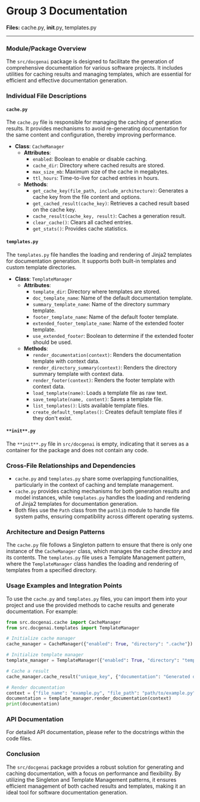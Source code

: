 # Group 3 Documentation

**Files:** cache.py, __init__.py, templates.py

---



### Module/Package Overview

The `src/docgenai` package is designed to facilitate the generation of comprehensive documentation for various software projects. It includes utilities for caching results and managing templates, which are essential for efficient and effective documentation generation.

### Individual File Descriptions

#### `cache.py`

The `cache.py` file is responsible for managing the caching of generation results. It provides mechanisms to avoid re-generating documentation for the same content and configuration, thereby improving performance.

- **Class**: `CacheManager`
  - **Attributes**:
    - `enabled`: Boolean to enable or disable caching.
    - `cache_dir`: Directory where cached results are stored.
    - `max_size_mb`: Maximum size of the cache in megabytes.
    - `ttl_hours`: Time-to-live for cached entries in hours.
  - **Methods**:
    - `get_cache_key(file_path, include_architecture)`: Generates a cache key from the file content and options.
    - `get_cached_result(cache_key)`: Retrieves a cached result based on the cache key.
    - `cache_result(cache_key, result)`: Caches a generation result.
    - `clear_cache()`: Clears all cached entries.
    - `get_stats()`: Provides cache statistics.

#### `templates.py`

The `templates.py` file handles the loading and rendering of Jinja2 templates for documentation generation. It supports both built-in templates and custom template directories.

- **Class**: `TemplateManager`
  - **Attributes**:
    - `template_dir`: Directory where templates are stored.
    - `doc_template_name`: Name of the default documentation template.
    - `summary_template_name`: Name of the directory summary template.
    - `footer_template_name`: Name of the default footer template.
    - `extended_footer_template_name`: Name of the extended footer template.
    - `use_extended_footer`: Boolean to determine if the extended footer should be used.
  - **Methods**:
    - `render_documentation(context)`: Renders the documentation template with context data.
    - `render_directory_summary(context)`: Renders the directory summary template with context data.
    - `render_footer(context)`: Renders the footer template with context data.
    - `load_template(name)`: Loads a template file as raw text.
    - `save_template(name, content)`: Saves a template file.
    - `list_templates()`: Lists available template files.
    - `create_default_templates()`: Creates default template files if they don't exist.

#### `**init**.py`

The `**init**.py` file in `src/docgenai` is empty, indicating that it serves as a container for the package and does not contain any code.

### Cross-File Relationships and Dependencies

- `cache.py` and `templates.py` share some overlapping functionalities, particularly in the context of caching and template management.
- `cache.py` provides caching mechanisms for both generation results and model instances, while `templates.py` handles the loading and rendering of Jinja2 templates for documentation generation.
- Both files use the `Path` class from the `pathlib` module to handle file system paths, ensuring compatibility across different operating systems.

### Architecture and Design Patterns

The `cache.py` file follows a Singleton pattern to ensure that there is only one instance of the `CacheManager` class, which manages the cache directory and its contents. The `templates.py` file uses a Template Management pattern, where the `TemplateManager` class handles the loading and rendering of templates from a specified directory.

### Usage Examples and Integration Points

To use the `cache.py` and `templates.py` files, you can import them into your project and use the provided methods to cache results and generate documentation. For example:

```python
from src.docgenai.cache import CacheManager
from src.docgenai.templates import TemplateManager

# Initialize cache manager
cache_manager = CacheManager({"enabled": True, "directory": ".cache"})

# Initialize template manager
template_manager = TemplateManager({"enabled": True, "directory": "templates"})

# Cache a result
cache_manager.cache_result("unique_key", {"documentation": "Generated documentation"})

# Render documentation
context = {"file_name": "example.py", "file_path": "path/to/example.py", "language": "Python", "generation_time": "2023-04-01"}
documentation = template_manager.render_documentation(context)
print(documentation)
```

### API Documentation

For detailed API documentation, please refer to the docstrings within the code files.

### Conclusion

The `src/docgenai` package provides a robust solution for generating and caching documentation, with a focus on performance and flexibility. By utilizing the Singleton and Template Management patterns, it ensures efficient management of both cached results and templates, making it an ideal tool for software documentation generation.
